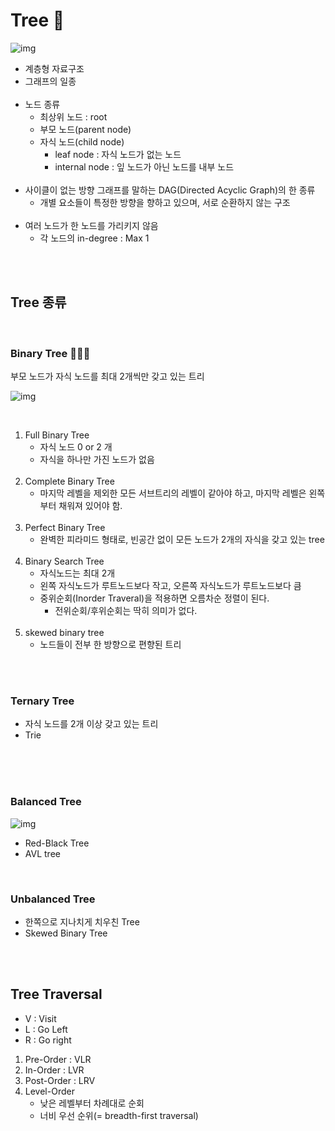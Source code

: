 # Tree 🌲

![img](https://adrianmejia.com/images/tree-parts.jpg)

- 계층형 자료구조 
- 그래프의 일종 
  <br/><br/>
- 노드 종류
    - 최상위 노드 : root
    - 부모 노드(parent node)
    - 자식 노드(child node)  
        - leaf node : 자식 노드가 없는 노드
        - internal node : 잎 노드가 아닌 노드를 내부 노드
          <br/><br/>
- 사이클이 없는 방향 그래프를 말하는 DAG(Directed Acyclic Graph)의 한 종류
  - 개별 요소들이 특정한 방향을 향하고 있으며, 서로 순환하지 않는 구조 <br/><br/>
- 여러 노드가 한 노드를 가리키지 않음
    - 각 노드의 in-degree : Max 1 

<br/><br/>

## Tree 종류

<br/> 

### Binary Tree 👩‍👦‍👦
부모 노드가 자식 노드를 최대 2개씩만 갖고 있는 트리  

![img](https://media.vlpt.us/images/qksud14/post/1712bcce-475f-460d-bce8-b59f913d8995/full-complete-perfect-binary-tree.jpg)

<br/>

  1. Full Binary Tree
     - 자식 노드 0 or 2 개
     - 자식을 하나만 가진 노드가 없음
       <br/><br/>
  2. Complete Binary Tree
     - 마지막 레벨을 제외한 모든 서브트리의 레벨이 같아야 하고, 마지막 레벨은 왼쪽부터 채워져 있어야 함.
       <br/><br/>
  3. Perfect Binary Tree  
     - 완벽한 피라미드 형태로, 빈공간 없이 모든 노드가 2개의 자식을 갖고 있는 tree
       <br/><br/>
  4. Binary Search Tree
     - 자식노드는 최대 2개
     - 왼쪽 자식노드가 루트노드보다 작고, 오른쪽 자식노드가 루트노드보다 큼
     - 중위순회(Inorder Traveral)을 적용하면 오름차순 정렬이 된다.
       - 전위순회/후위순회는 딱히 의미가 없다.
       <br/><br/>
  5. skewed binary tree
     - 노드들이 전부 한 방향으로 편향된 트리

<br/><br/>

### Ternary Tree
- 자식 노드를 2개 이상 갖고 있는 트리 
- Trie

<br/><br/><br/>


### Balanced Tree

![img](https://www.growingwiththeweb.com/images/2015/11/14/balanced-trees.svg)

- Red-Black Tree
- AVL tree

<br/>

### Unbalanced Tree
- 한쪽으로 지나치게 치우친 Tree
- Skewed Binary Tree

<br/><br/>

## Tree Traversal

- V : Visit
- L : Go Left
- R : Go right

1. Pre-Order  : VLR
2. In-Order   : LVR
3. Post-Order : LRV
4. Level-Order
    - 낮은 레벨부터 차례대로 순회
    - 너비 우선 순위(= breadth-first traversal)
    


